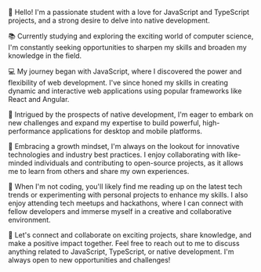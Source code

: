 👋 Hello! I'm a passionate student with a love for JavaScript and TypeScript projects, and a strong desire to delve into native development.

📚 Currently studying and exploring the exciting world of computer science, I'm constantly seeking opportunities to sharpen my skills and broaden my knowledge in the field.

💻 My journey began with JavaScript, where I discovered the power and flexibility of web development. I've since honed my skills in creating dynamic and interactive web applications using popular frameworks like React and Angular.

🚀 Intrigued by the prospects of native development, I'm eager to embark on new challenges and expand my expertise to build powerful, high-performance applications for desktop and mobile platforms.

🌱 Embracing a growth mindset, I'm always on the lookout for innovative technologies and industry best practices. I enjoy collaborating with like-minded individuals and contributing to open-source projects, as it allows me to learn from others and share my own experiences.

🔨 When I'm not coding, you'll likely find me reading up on the latest tech trends or experimenting with personal projects to enhance my skills. I also enjoy attending tech meetups and hackathons, where I can connect with fellow developers and immerse myself in a creative and collaborative environment.

🤝 Let's connect and collaborate on exciting projects, share knowledge, and make a positive impact together. Feel free to reach out to me to discuss anything related to JavaScript, TypeScript, or native development. I'm always open to new opportunities and challenges!
